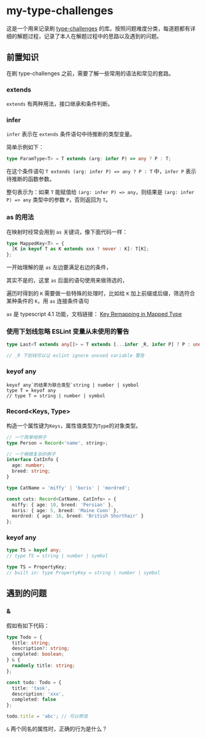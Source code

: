 # my-type-challenges

这是一个用来记录刷 [type-challenges](https://github.com/type-challenges/type-challenges) 的库。按照问题难度分类，每道题都有详细的解题过程，记录了本人在解题过程中的思路以及遇到的问题。

## 前置知识

在刷 type-challenges 之前，需要了解一些常用的语法和常见的套路。

### extends

`extends` 有两种用法，接口继承和条件判断。

### infer

`infer` 表示在 `extends` 条件语句中待推断的类型变量。

简单示例如下：

```typescript
type ParamType<T> = T extends (arg: infer P) => any ? P : T;
```

在这个条件语句 `T extends (arg: infer P) => any ? P : T` 中，`infer P` 表示待推断的函数参数。

整句表示为：如果 `T` 能赋值给 `(arg: infer P) => any`，则结果是 `(arg: infer P) => any` 类型中的参数 `P`，否则返回为 `T`。

### as 的用法

在映射时经常会用到 `as` 关键词，像下面代码一样：

```typescript
type MappedKey<T> = {
  [K in keyof T as K extends xxx ? never : K]: T[K];
};
```

一开始理解的是 `as` 左边要满足右边的条件，

其实不是的，这里 `as` 后面的语句使用来做筛选的，

遍历时得到的 `K` 需要做一些特殊的处理时，比如给 `K` 加上前缀或后缀，筛选符合某种条件的 `K`，用 `as` 连接条件语句

`as` 是 typescript 4.1 功能，文档链接： [Key Remapping in Mapped Type](https://www.typescriptlang.org/docs/handbook/release-notes/typescript-4-1.html#key-remapping-in-mapped-types)

### 使用下划线忽略 ESLint 变量从未使用的警告

```typescript
type Last<T extends any[]> = T extends [...infer _R, infer P] ? P : undefined;

// _R 下划线可以让 eslint ignore unused variable 警告
```

### keyof any

```
keyof any`的结果为联合类型`string | number | symbol
type T = keyof any
// type T = string | number | symbol
```

### Record<Keys, Type>

构造一个属性键为`Keys`，属性值类型为`Type`的对象类型。

```typescript
// 一个简单地例子
type Person = Record<'name', string>;

// 一个稍微复杂的例子
interface CatInfo {
  age: number;
  breed: string;
}

type CatName = 'miffy' | 'boris' | 'mordred';

const cats: Record<CatName, CatInfo> = {
  miffy: { age: 10, breed: 'Persian' },
  boris: { age: 5, breed: 'Maine Coon' },
  mordred: { age: 16, breed: 'British Shorthair' }
};
```

### keyof any

```ts
type TS = keyof any;
// type TS = string | number | symbol

type TS = PropertyKey;
// built in: type PropertyKey = string | number | symbol
```

## 遇到的问题

### &

假如有如下代码：

```ts
type Todo = {
  title: string;
  description?: string;
  completed: boolean;
} & {
  readonly title: string;
};

const todo: Todo = {
  title: 'task',
  description: 'xxx',
  completed: false
};

todo.title = 'abc'; // 可以修改
```

`&` 两个同名的属性时，正确的行为是什么？
